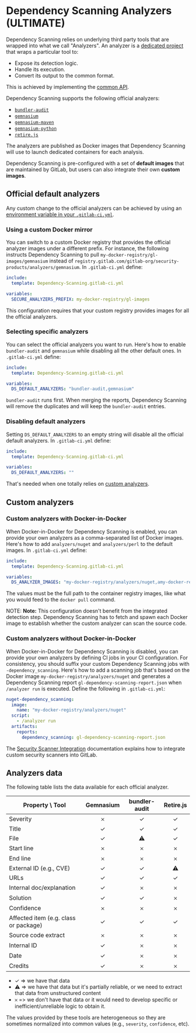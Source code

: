 # Dependency Scanning Analyzers **(ULTIMATE)**

Dependency Scanning relies on underlying third party tools that are wrapped into
what we call "Analyzers". An analyzer is a
[dedicated project](https://gitlab.com/gitlab-org/security-products/analyzers)
that wraps a particular tool to:

- Expose its detection logic.
- Handle its execution.
- Convert its output to the common format.

This is achieved by implementing the [common API](https://gitlab.com/gitlab-org/security-products/analyzers/common).

Dependency Scanning supports the following official analyzers:

- [`bundler-audit`](https://gitlab.com/gitlab-org/security-products/analyzers/bundler-audit)
- [`gemnasium`](https://gitlab.com/gitlab-org/security-products/analyzers/gemnasium)
- [`gemnasium-maven`](https://gitlab.com/gitlab-org/security-products/analyzers/gemnasium-maven)
- [`gemnasium-python`](https://gitlab.com/gitlab-org/security-products/analyzers/gemnasium-python)
- [`retire.js`](https://gitlab.com/gitlab-org/security-products/analyzers/retire.js)

The analyzers are published as Docker images that Dependency Scanning will use
to launch dedicated containers for each analysis.

Dependency Scanning is pre-configured with a set of **default images** that are
maintained by GitLab, but users can also integrate their own **custom images**.

## Official default analyzers

Any custom change to the official analyzers can be achieved by using an
[environment variable in your `.gitlab-ci.yml`](index.md#customizing-the-dependency-scanning-settings).

### Using a custom Docker mirror

You can switch to a custom Docker registry that provides the official analyzer
images under a different prefix. For instance, the following instructs Dependency
Scanning to pull `my-docker-registry/gl-images/gemnasium`
instead of `registry.gitlab.com/gitlab-org/security-products/analyzers/gemnasium`.
In `.gitlab-ci.yml` define:

```yaml
include:
  template: Dependency-Scanning.gitlab-ci.yml

variables:
  SECURE_ANALYZERS_PREFIX: my-docker-registry/gl-images
```

This configuration requires that your custom registry provides images for all
the official analyzers.

### Selecting specific analyzers

You can select the official analyzers you want to run. Here's how to enable
`bundler-audit` and `gemnasium` while disabling all the other default ones.
In `.gitlab-ci.yml` define:

```yaml
include:
  template: Dependency-Scanning.gitlab-ci.yml

variables:
  DS_DEFAULT_ANALYZERS: "bundler-audit,gemnasium"
```

`bundler-audit` runs first. When merging the reports, Dependency Scanning will
remove the duplicates and will keep the `bundler-audit` entries.

### Disabling default analyzers

Setting `DS_DEFAULT_ANALYZERS` to an empty string will disable all the official
default analyzers. In `.gitlab-ci.yml` define:

```yaml
include:
  template: Dependency-Scanning.gitlab-ci.yml

variables:
  DS_DEFAULT_ANALYZERS: ""
```

That's needed when one totally relies on [custom analyzers](#custom-analyzers).

## Custom analyzers

### Custom analyzers with Docker-in-Docker

When Docker-in-Docker for Dependency Scanning is enabled,
you can provide your own analyzers as a comma-separated list of Docker images.
Here's how to add `analyzers/nuget` and `analyzers/perl` to the default images.
In `.gitlab-ci.yml` define:

```yaml
include:
  template: Dependency-Scanning.gitlab-ci.yml

variables:
  DS_ANALYZER_IMAGES: "my-docker-registry/analyzers/nuget,amy-docker-registry/analyzers/perl"
```

The values must be the full path to the container registry images,
like what you would feed to the `docker pull` command.

NOTE: **Note:**
This configuration doesn't benefit from the integrated detection step. Dependency
Scanning has to fetch and spawn each Docker image to establish whether the
custom analyzer can scan the source code.

### Custom analyzers without Docker-in-Docker

When Docker-in-Docker for Dependency Scanning is disabled, you can provide your own analyzers by
defining CI jobs in your CI configuration. For consistency, you should suffix your custom Dependency
Scanning jobs with `-dependency_scanning`. Here's how to add a scanning job that's based on the
Docker image `my-docker-registry/analyzers/nuget` and generates a Dependency Scanning report
`gl-dependency-scanning-report.json` when `/analyzer run` is executed. Define the following in
`.gitlab-ci.yml`:

```yaml
nuget-dependency_scanning:
  image:
    name: "my-docker-registry/analyzers/nuget"
  script:
    - /analyzer run
  artifacts:
    reports:
      dependency_scanning: gl-dependency-scanning-report.json
```

The [Security Scanner Integration](../../../development/integrations/secure.md) documentation explains how to integrate custom security scanners into GitLab.

## Analyzers data

The following table lists the data available for each official analyzer.

| Property \ Tool                       |      Gemnasium     |    bundler-audit   |     Retire.js      |
|---------------------------------------|:------------------:|:------------------:|:------------------:|
| Severity                              | 𐄂                  | ✓                  | ✓                  |
| Title                                 | ✓                  | ✓                  | ✓                  |
| File                                  | ✓                  | ⚠                  | ✓                  |
| Start line                            | 𐄂                  | 𐄂                  | 𐄂                  |
| End line                              | 𐄂                  | 𐄂                  | 𐄂                  |
| External ID (e.g., CVE)               | ✓                  | ✓                  | ⚠                  |
| URLs                                  | ✓                  | ✓                  | ✓                  |
| Internal doc/explanation              | ✓                  | 𐄂                  | 𐄂                  |
| Solution                              | ✓                  | ✓                  | 𐄂                  |
| Confidence                            | 𐄂                  | 𐄂                  | 𐄂                  |
| Affected item (e.g. class or package) | ✓                  | ✓                  | ✓                  |
| Source code extract                   | 𐄂                  | 𐄂                  | 𐄂                  |
| Internal ID                           | ✓                  | 𐄂                  | 𐄂                  |
| Date                                  | ✓                  | 𐄂                  | 𐄂                  |
| Credits                               | ✓                  | 𐄂                  | 𐄂                  |

- ✓ => we have that data
- ⚠ => we have that data but it's partially reliable, or we need to extract that data from unstructured content
- 𐄂 => we don't have that data or it would need to develop specific or inefficient/unreliable logic to obtain it.

The values provided by these tools are heterogeneous so they are sometimes
normalized into common values (e.g., `severity`, `confidence`, etc).
